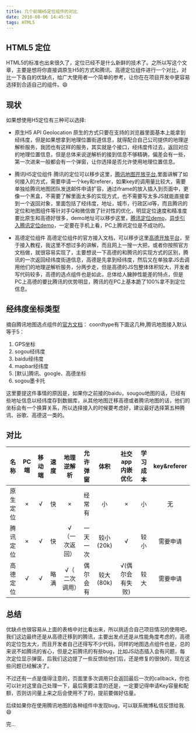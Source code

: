 ```yaml
---
title: 几个前端H5定位组件的对比
date: 2016-08-06 14:45:52
tags: HTML5
---
```


## HTML5 定位

HTML5的标准也出来很久了，定位已经不是什么新鲜的技术了。之所以写这个文章，主要是想将你直接调原生H5的方式和腾讯、高德定位组件进行一个对比，对比一下各自的优缺点，给广大使用者一个简单的参考，让你在在项目开发中更容易选择到合适自己的组件。😄

## 现状

如果想使用H5定位有三种可以选择:

* 原生H5 API Geolocation
原生的方式只要在支持的浏览器里面基本上能拿到经纬度，但是如果想拿到地理位置街道信息，就得配合自己公司提供的地理逆解析服务，我团也有这样的服务，其实就是个接口，经纬度传过去，返回对应的地理位置信息，但是总体来说逆解析的接到信息不够精确，偏差会有一些，第一次进来一般都会有一个弹窗，让你选择是否允许使用地理位置信息。

* 腾讯H5定位组件
腾讯的定位可以移步这里，[腾讯地图开放平台](https://lbs.qq.com/tool/component-geolocation.html),里面讲解了如何接入的方式，需要申请一个key和referer，如果key的调用量比较大，需要单独给腾讯地图团队发送邮件申请扩容，通过iframe的放入插入到页面中，更像一个黑盒，不需要了解里面太多的实现方式，也不需要写太多JS就能直接拿到一个返回对象，里面包括了经纬度，地址，城市，行政区id等，而且腾讯的定位和地图组件等针对手Q和微信做了针对性的优化，明显定位速度和精准度要比原生和高德好很多，demo地址可以移步这里，[腾讯定位demo](https://demo.codefilled.com/geolocation/location)，[异步引入腾讯定位demo](https://demo.codefilled.com/geolocation)，一定要在手机上看，PC上腾讯定位是不成功的。

* 高德定位组件
高德定位组件的官方接入文档，可以移步这里[高德开放平台](https://lbs.amap.com/api/javascript-api/summary/)，至于接入教程，我这里不想过多的讲解，而且网上一搜一大把，或者你按照官方文档做，就很容易实现了，主要想说一下高德的和腾讯的实现方式的区别，腾讯的一次返回经纬度街道信息，高德是先拿到经纬度，然后又在单独拿JS去调用他们的地理逆解析服务，分两步走，但是高德的JS包整体体积较大，开发者写代码较多，高德的选点组件也是如此，总体给人臃肿性能差的特点，但是PC上高德的要比腾讯的优势明显，腾讯的在PC上基本跪了100%拿不到定位信息。

## 经纬度坐标类型
摘自腾讯地图选点组件的[官方文档](https://lbs.qq.com/tool/component-picker.html)：
coordtype有下面这几种,腾讯地图接入默认等于5：
1. GPS坐标 
2. sogou经纬度 
3. baidu经纬度 
4. mapbar经纬度 
5. [默认]腾讯、google、高德坐标 
6. sogou墨卡托

这里要提这件事情的原因是，如果你之前接的baidu，sougou地图的话，已经有些地址信息以经纬度存到数据库，从其他地图迁移高德或者腾讯地图的话，他们的坐标会有一个换算关系，所以选择接入的时候要考虑好，建议最好选择第五种腾讯、谷歌、高德这一类的。

## 对比

| 名称       | PC端      | 移动端  | 速度  |  地理逆解析  | 允许弹窗 |  体积       |   社交app内嵌优化    |  学习成本  | key&referer|
|:---------:|:---------:|:------:|:-----:|:---------:|:-------:|:----------:|:------------------:|:--------:|:----------:|
|  原生定位  | ×          | √     | 快    |  ×         |  经常有  |   小       |    ×               |    小     | 无         |
|  腾讯定位  | ×          | √     | 快    | √（一次返回）| 一天一次  |  较小(20k) |    √               |    较小   | 需要申请     |
|  高德定位  | √          | √     | 略满  | √（ 二次调用）| 偶尔会有  |  较大(80k) |   √(偶尔会有失败)    |    较大   | 需要申请     |

## 总结
优缺点也很容易从上面的表格中对比看出来，所以挑适合自己项目情况的使用吧，我们这边最终还是从高德迁移到的腾讯，主要出发点还是从性能角度考虑的，高德的定位包太大，而且开发者自己还得写不少代码，同样的地图选点组件也是，总的来说不如腾讯的省心，但是之前腾讯的有些bug，比如JS动态插入会有问题，每次定位显示弹窗，后我们这边提了一些反馈给他们后，还是修复的很快的，现在这些问题已经解决了。

不过还有一点是值得注意的，页面里多次调用只会返回最后一次的callback，你也可以针对这里自己处理一下，最后需要注意的还是，一定要记得申请Key容量和配额，否则访问量上来之后会使用不了的，提前要做好估量。

后续如果你在使用腾讯地图的各种组件中发现bug，可以联系微博私信反馈给我. 😄

完...






